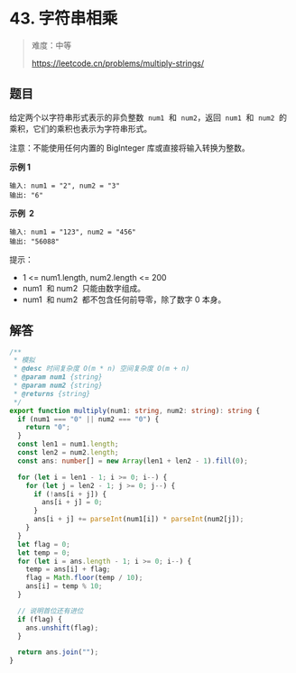 # 43. 字符串相乘

> 难度：中等
>
> https://leetcode.cn/problems/multiply-strings/

## 题目

给定两个以字符串形式表示的非负整数  `num1`  和  `num2`，返回  `num1`  和  `num2`  的乘积，它们的乘积也表示为字符串形式。

注意：不能使用任何内置的 BigInteger 库或直接将输入转换为整数。

**示例 1**

```
输入: num1 = "2", num2 = "3"
输出: "6"
```

**示例  2**

```
输入: num1 = "123", num2 = "456"
输出: "56088"
```

提示：

- 1 <= num1.length, num2.length <= 200
- num1  和 num2  只能由数字组成。
- num1  和 num2  都不包含任何前导零，除了数字 0 本身。

## 解答

```typescript
/**
 * 模拟
 * @desc 时间复杂度 O(m * n) 空间复杂度 O(m + n)
 * @param num1 {string}
 * @param num2 {string}
 * @returns {string}
 */
export function multiply(num1: string, num2: string): string {
  if (num1 === "0" || num2 === "0") {
    return "0";
  }
  const len1 = num1.length;
  const len2 = num2.length;
  const ans: number[] = new Array(len1 + len2 - 1).fill(0);

  for (let i = len1 - 1; i >= 0; i--) {
    for (let j = len2 - 1; j >= 0; j--) {
      if (!ans[i + j]) {
        ans[i + j] = 0;
      }
      ans[i + j] += parseInt(num1[i]) * parseInt(num2[j]);
    }
  }
  let flag = 0;
  let temp = 0;
  for (let i = ans.length - 1; i >= 0; i--) {
    temp = ans[i] + flag;
    flag = Math.floor(temp / 10);
    ans[i] = temp % 10;
  }

  // 说明首位还有进位
  if (flag) {
    ans.unshift(flag);
  }

  return ans.join("");
}
```
